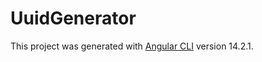 # UuidGenerator

This project was generated with [Angular CLI](https://github.com/angular/angular-cli) version 14.2.1.
